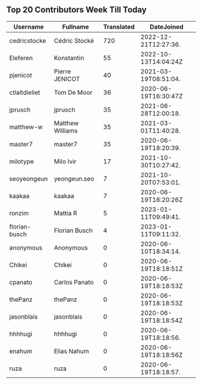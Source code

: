 ## Top 20 Contributors Week Till Today ##
|Username|Fullname|Translated|DateJoined|
|--------|--------|----------|----------|
|cedricstocke|Cédric Stocké|720|2022-12-21T12:27:36.|
|Eleferen|Konstantin|55|2022-10-13T14:04:24Z|
|pjenicot|Pierre JENICOT|40|2021-03-19T08:51:04.|
|ctlaltdieliet|Tom De Moor|36|2020-06-19T16:30:47Z|
|jprusch|jprusch|35|2021-06-28T12:00:18.|
|matthew-w|Matthew Williams|35|2021-03-01T11:40:28.|
|master7|master7|35|2020-06-19T18:20:39.|
|milotype|Milo Ivir|17|2021-10-30T10:27:42.|
|seoyeongeun|yeongeun.seo|7|2021-10-20T07:53:01.|
|kaakaa|kaakaa|7|2020-06-19T18:20:26Z|
|ronzim|Mattia R|5|2023-01-11T09:49:41.|
|florian-busch|Florian Busch|4|2023-01-11T09:11:32.|
|anonymous|Anonymous|0|2020-06-10T18:34:14.|
|Chikei|Chikei|0|2020-06-19T18:18:51Z|
|cpanato|Carlos Panato|0|2020-06-19T18:18:53Z|
|thePanz|thePanz|0|2020-06-19T18:18:53Z|
|jasonblais|jasonblais|0|2020-06-19T18:18:54Z|
|hhhhugi|hhhhugi|0|2020-06-19T18:18:56.|
|enahum|Elias  Nahum|0|2020-06-19T18:18:56Z|
|ruza|ruza|0|2020-06-19T18:18:57.|
